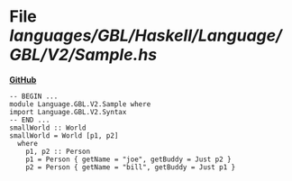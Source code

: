 # File _languages/GBL/Haskell/Language/GBL/V2/Sample.hs_
**[GitHub](https://github.com/softlang/yas/blob/master/languages/GBL/Haskell/Language/GBL/V2/Sample.hs)**
```
-- BEGIN ...
module Language.GBL.V2.Sample where
import Language.GBL.V2.Syntax
-- END ...
smallWorld :: World
smallWorld = World [p1, p2]
  where
    p1, p2 :: Person
    p1 = Person { getName = "joe", getBuddy = Just p2 }
    p2 = Person { getName = "bill", getBuddy = Just p1 }
```
